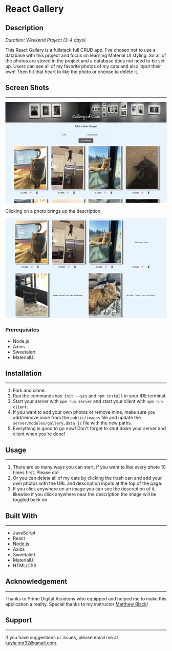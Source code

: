 # React Gallery

## Description

*Duration: Weekend Project (3-4 days)*

This React Gallery is a fullstack full CRUD app. I've chosen not to use a database with this project and focus on learning Material UI styling. So all of the photos are stored in the project and a database does not need to be set up. Users can see all of my favorite photos of my cats and also input their own! Then hit that heart to like the photo or choose to delete it.

## Screen Shots
___
![Screenshot](ScreenShot.png)

Clicking on a photo brings up the description.

![Screenshot](ScreenShotDescription.png)

### Prerequisites

- Node.js
- Axios
- Sweetalert
- MaterialUI

## Installation
___

1. Fork and clone.
2. Run the commands ```npm init --yes``` and ```npm install``` in your IDE terminal.
3. Start your server with ```npm run server``` and start your client with ```npm run client```.
4. If you want to add your own photos or remove mine, make sure you add/remove mine from the ```public/images``` file and update the ```server/modules/gallery.data.js``` file with the new paths.
5. Everything is good to go now! Don't forget to shut down your server and client when you're done!

## Usage
___

1. There are so many ways you can start, if you want to like every photo 10 times first. Please do!
2. Or you can delete all of my cats by clicking the trash can and add your own photos with the URL and description inputs at the top of the page.
3. If you click anywhere on an image you can see the description of it, likewise if you click anywhere near the description the image will be toggled back on.

## Built With
___

- JavaScript
- React
- Node.js
- Axios
- Sweetalert
- MaterialUI
- HTML/CSS

## Acknowledgement
___

Thanks to Prime Digital Academy who equipped and helped me to make this application a reality. Special thanks to my instructor [Matthew Black](https://github.com/matthew-black)!

## Support
___

If you have suggestions or issues, please email me at [kayla.mir32@gmail.com](mailto:kayla.mir32@gmail.com).  
